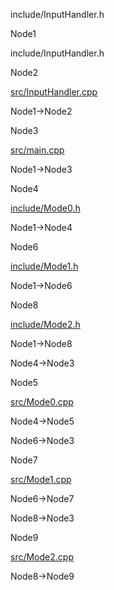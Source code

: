 include/InputHandler.h

Node1

include/InputHandler.h

Node2

[src/InputHandler.cpp](InputHandler_8cpp.html " ")

Node1-\>Node2

Node3

[src/main.cpp](main_8cpp.html " ")

Node1-\>Node3

Node4

[include/Mode0.h](Mode0_8h.html " ")

Node1-\>Node4

Node6

[include/Mode1.h](Mode1_8h.html " ")

Node1-\>Node6

Node8

[include/Mode2.h](Mode2_8h.html " ")

Node1-\>Node8

Node4-\>Node3

Node5

[src/Mode0.cpp](Mode0_8cpp.html " ")

Node4-\>Node5

Node6-\>Node3

Node7

[src/Mode1.cpp](Mode1_8cpp.html " ")

Node6-\>Node7

Node8-\>Node3

Node9

[src/Mode2.cpp](Mode2_8cpp.html " ")

Node8-\>Node9
